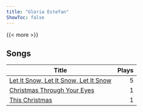 ```yaml
---
title: "Gloria Estefan"
ShowToc: false
---
```


{{< more >}}

## Songs
Title | Plays 
----- | -----: 
[Let It Snow, Let It Snow, Let It Snow](/songs/let-it-snow-let-it-snow-let-it-snow) | 5
[Christmas Through Your Eyes](/songs/christmas-through-your-eyes) | 1
[This Christmas](/songs/this-christmas) | 1

